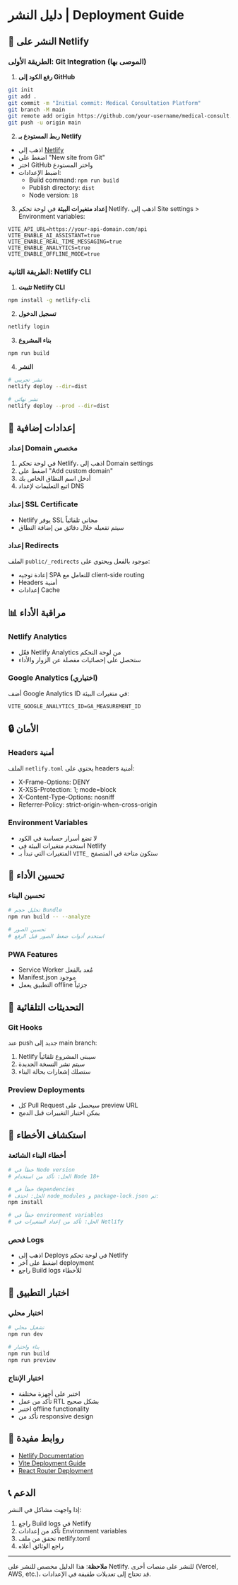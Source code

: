 # دليل النشر | Deployment Guide

## 🚀 النشر على Netlify

### الطريقة الأولى: Git Integration (الموصى بها)

1. **رفع الكود إلى GitHub**
```bash
git init
git add .
git commit -m "Initial commit: Medical Consultation Platform"
git branch -M main
git remote add origin https://github.com/your-username/medical-consult.git
git push -u origin main
```

2. **ربط المستودع بـ Netlify**
- اذهب إلى [Netlify](https://netlify.com)
- اضغط على "New site from Git"
- اختر GitHub واختر المستودع
- اضبط الإعدادات:
  - Build command: `npm run build`
  - Publish directory: `dist`
  - Node version: `18`

3. **إعداد متغيرات البيئة**
في لوحة تحكم Netlify، اذهب إلى Site settings > Environment variables:
```
VITE_API_URL=https://your-api-domain.com/api
VITE_ENABLE_AI_ASSISTANT=true
VITE_ENABLE_REAL_TIME_MESSAGING=true
VITE_ENABLE_ANALYTICS=true
VITE_ENABLE_OFFLINE_MODE=true
```

### الطريقة الثانية: Netlify CLI

1. **تثبيت Netlify CLI**
```bash
npm install -g netlify-cli
```

2. **تسجيل الدخول**
```bash
netlify login
```

3. **بناء المشروع**
```bash
npm run build
```

4. **النشر**
```bash
# نشر تجريبي
netlify deploy --dir=dist

# نشر نهائي
netlify deploy --prod --dir=dist
```

## 🔧 إعدادات إضافية

### إعداد Domain مخصص
1. في لوحة تحكم Netlify، اذهب إلى Domain settings
2. اضغط على "Add custom domain"
3. أدخل اسم النطاق الخاص بك
4. اتبع التعليمات لإعداد DNS

### إعداد SSL Certificate
- Netlify يوفر SSL مجاني تلقائياً
- سيتم تفعيله خلال دقائق من إضافة النطاق

### إعداد Redirects
الملف `public/_redirects` موجود بالفعل ويحتوي على:
- إعادة توجيه SPA للتعامل مع client-side routing
- Headers أمنية
- إعدادات Cache

## 📊 مراقبة الأداء

### Netlify Analytics
- فعّل Netlify Analytics من لوحة التحكم
- ستحصل على إحصائيات مفصلة عن الزوار والأداء

### Google Analytics (اختياري)
أضف Google Analytics ID في متغيرات البيئة:
```
VITE_GOOGLE_ANALYTICS_ID=GA_MEASUREMENT_ID
```

## 🔒 الأمان

### Headers أمنية
الملف `netlify.toml` يحتوي على headers أمنية:
- X-Frame-Options: DENY
- X-XSS-Protection: 1; mode=block
- X-Content-Type-Options: nosniff
- Referrer-Policy: strict-origin-when-cross-origin

### Environment Variables
- لا تضع أسرار حساسة في الكود
- استخدم متغيرات البيئة في Netlify
- المتغيرات التي تبدأ بـ `VITE_` ستكون متاحة في المتصفح

## 🚀 تحسين الأداء

### تحسين البناء
```bash
# تحليل حجم Bundle
npm run build -- --analyze

# تحسين الصور
# استخدم أدوات ضغط الصور قبل الرفع
```

### PWA Features
- Service Worker مُعد بالفعل
- Manifest.json موجود
- التطبيق يعمل offline جزئياً

## 🔄 التحديثات التلقائية

### Git Hooks
عند push جديد إلى main branch:
1. Netlify سيبني المشروع تلقائياً
2. سيتم نشر النسخة الجديدة
3. ستصلك إشعارات بحالة البناء

### Preview Deployments
- كل Pull Request سيحصل على preview URL
- يمكن اختبار التغييرات قبل الدمج

## 🐛 استكشاف الأخطاء

### أخطاء البناء الشائعة
```bash
# خطأ في Node version
# الحل: تأكد من استخدام Node 18+

# خطأ في dependencies
# الحل: احذف node_modules و package-lock.json ثم:
npm install

# خطأ في environment variables
# الحل: تأكد من إعداد المتغيرات في Netlify
```

### فحص Logs
- اذهب إلى Deploys في لوحة تحكم Netlify
- اضغط على آخر deployment
- راجع Build logs للأخطاء

## 📱 اختبار التطبيق

### اختبار محلي
```bash
# تشغيل محلي
npm run dev

# بناء واختبار
npm run build
npm run preview
```

### اختبار الإنتاج
- اختبر على أجهزة مختلفة
- تأكد من عمل RTL بشكل صحيح
- اختبر offline functionality
- تأكد من responsive design

## 🔗 روابط مفيدة

- [Netlify Documentation](https://docs.netlify.com/)
- [Vite Deployment Guide](https://vitejs.dev/guide/static-deploy.html)
- [React Router Deployment](https://reactrouter.com/en/main/guides/deploying)

## 📞 الدعم

إذا واجهت مشاكل في النشر:
1. راجع Build logs في Netlify
2. تأكد من إعدادات Environment variables
3. تحقق من ملف netlify.toml
4. راجع الوثائق أعلاه

---

**ملاحظة**: هذا الدليل مخصص للنشر على Netlify. للنشر على منصات أخرى (Vercel, AWS, etc.)، قد تحتاج إلى تعديلات طفيفة في الإعدادات.
